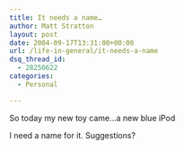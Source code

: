 ```yaml
---
title: It needs a name…
author: Matt Stratton
layout: post
date: 2004-09-17T13:31:00+00:00
url: /life-in-general/it-needs-a-name
dsq_thread_id:
  - 28250622
categories:
  - Personal

---
```

So today my new toy came&#8230;a new blue iPod

I need a name for it. Suggestions?
